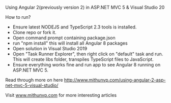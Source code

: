 
Using Angular 2(previously version 2) in ASP.NET MVC 5 &amp; Visual Studio 20


How to run?
* Ensure latest NODEJS and TypeScript 2.3 tools is installed.
* Clone repo or fork it.
* Open command prompt containing package.json
* run "npm install" this will install all Angular 8 packages
* Open solution in Visual Studio 2019 
* Open "Task Runner Explorer", then right click on "default" task and run. This will create libs folder,
transpiles TypeScript files to JavaScript.
* Ensure everything works fine and run app to see Angular 8 running on ASP.NET MVC 5.

Read through more on here http://www.mithunvp.com/using-angular-2-asp-net-mvc-5-visual-studio/

Visit www.mithunvp.com for more interesting articles
